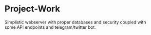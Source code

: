 # Project-Work

Simplistic webserver with proper databases and security coupled with some API endpoints and telegram/twitter bot.
